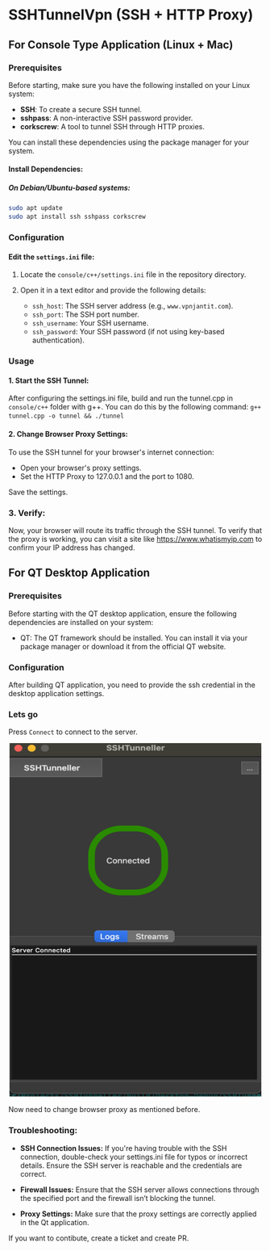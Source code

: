 # SSHTunnelVpn (SSH + HTTP Proxy)
## For Console Type Application (Linux + Mac)
### Prerequisites

Before starting, make sure you have the following installed on your Linux system:

- **SSH**: To create a secure SSH tunnel.
- **sshpass**: A non-interactive SSH password provider.
- **corkscrew**: A tool to tunnel SSH through HTTP proxies.

You can install these dependencies using the package manager for your system.

#### Install Dependencies:

##### On Debian/Ubuntu-based systems:
```bash
sudo apt update
sudo apt install ssh sshpass corkscrew
```

### Configuration

#### Edit the `settings.ini` file:

1. Locate the `console/c++/settings.ini` file in the repository directory.
2. Open it in a text editor and provide the following details:
   
   - `ssh_host`: The SSH server address (e.g., `www.vpnjantit.com`).
   - `ssh_port`: The SSH port number.
   - `ssh_username`: Your SSH username.
   - `ssh_password`: Your SSH password (if not using key-based authentication).

### Usage
#### 1. Start the SSH Tunnel:
   After configuring the settings.ini file, build and run the tunnel.cpp in `console/c++` folder with g++. You can do this by the following command:
    ```
    g++ tunnel.cpp -o tunnel && ./tunnel
    ```
    
#### 2. Change Browser Proxy Settings:
To use the SSH tunnel for your browser's internet connection:

- Open your browser's proxy settings.
- Set the HTTP Proxy to 127.0.0.1 and the port to 1080.

Save the settings.

### 3. Verify:
Now, your browser will route its traffic through the SSH tunnel. To verify that the proxy is working, you can visit a site like https://www.whatismyip.com to confirm your IP address has changed.

## For QT Desktop Application
### Prerequisites
Before starting with the QT desktop application, ensure the following dependencies are installed on your system:

- QT: The QT framework should be installed. You can install it via your package manager or download it from the official QT website.

### Configuration
After building QT application, you need to provide the ssh credential in the desktop application settings.

### Lets go
Press `Connect` to connect to the server.

<p align="center">
   <img src="/SSHTunnelVpn.png" alt="Sample Image" width="500" height="700">
</p>

Now need to change browser proxy as mentioned before.

### Troubleshooting:
- **SSH Connection Issues:** If you're having trouble with the SSH connection, double-check your settings.ini file for typos or incorrect details. Ensure the SSH server is reachable and the credentials are correct.

- **Firewall Issues:** Ensure that the SSH server allows connections through the specified port and the firewall isn’t blocking the tunnel.

- **Proxy Settings:** Make sure that the proxy settings are correctly applied in the Qt application.

If you want to contibute, create a ticket and create PR.
